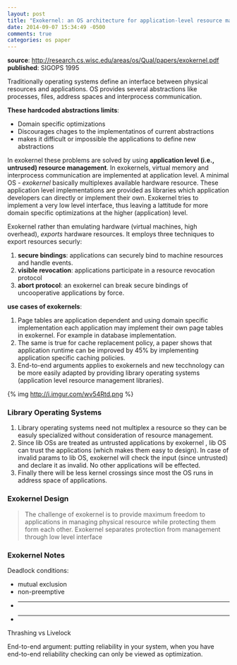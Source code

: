```yaml
---
layout: post
title: "Exokernel: an OS architecture for application-level resource management - Notes"
date: 2014-09-07 15:34:49 -0500
comments: true
categories: os paper
---
```


**source**: http://research.cs.wisc.edu/areas/os/Qual/papers/exokernel.pdf<br/>
**published**: SIGOPS 1995

Traditionally operating systems define an interface between physical resources and applications. OS provides several abstractions like processes, files, address spaces and interprocess communication.

**These hardcoded abstractions limits**:

* Domain specific optimizations
* Discourages chages to the implementatinos of current abstractions
* makes it difficult or impossible the applications to define new abstractions

In exokernel these problems are solved by using **application level (i.e., untrused) resource management**. In exokernels, virtual memory and interprocess communication are implemented at application level. A minimal OS - *exokernel* basically multiplexes available hardware resource. These application level implementations are provided as libraries which application developers can directly or implement their own. Exokernel tries to implement a very low level interface, thus leaving a lattitude for more domain specific optimizations at the higher (application) level.

Exokernel rather than emulating hardware (virtual machines, high overhead), *exports* hardware resources. It employs three techniques to export resources securly:

1. **secure bindings**: applications can securely bind to machine resources and handle events.
2. **visible revocation**: applications participate in a resource revocation protocol
3. **abort protocol**: an exokernel can break secure bindings of uncooperative applications by force.

**use cases of exokernels**:

1. Page tables are application dependent and using domain specific implementation each application may implement their own page tables in exokernel. For example in database implementation.
2. The same is true for cache replacement policy, a paper shows that application runtime can be improved by 45% by implementing application specific caching policies.
3. End-to-end arguments applies to exokernels and new tecchnology can be more easily adapted by providing library operating systems (application level resource management libraries).

{% img http://i.imgur.com/wv54Rtd.png %}

### Library Operating Systems

1. Library operating systems need not multiplex a resource so they can be easuly specialized without consideration of resource management. 
2. Since lib OSs are treated as untrusted applications by exokernel , lib OS can trust the applications (which makes them easy to design). In case of invalid params to lib OS, exokernel will check the input (since untrusted) and declare it as invalid. No other applications will be effected. 
3. Finally there will be less kernel crossings since most the OS runs in address space of applications.

### Exokernel Design

> The challenge of exokernel is to provide maximum freedom to applications in managing physical resource while protecting them form each other. Exokernel separates protection from management through low level interface



### Exokernel Notes

Deadlock conditions:
* mutual exclusion
* non-preemptive
* ---
* ---

Thrashing vs Livelock

End-to-end argument: putting reliability in your system, when you have end-to-end reliability checking can only be viewed as optimization.









































